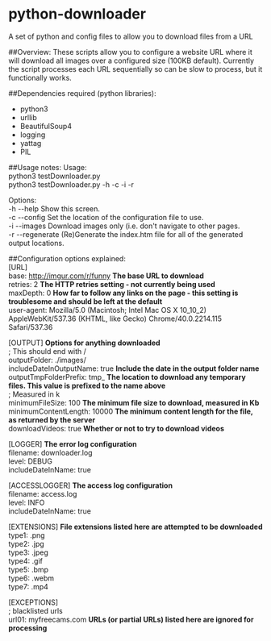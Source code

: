 # python-downloader
A set of python and config files to allow you to download files from a URL

##Overview:
These scripts allow you to configure a website URL where it will download all images over a configured size (100KB default). Currently the script processes each URL sequentially so can be slow to process, but it functionally works.
 
##Dependencies required (python libraries):
- python3
- urllib
- BeautifulSoup4
- logging
- yattag
- PIL

##Usage notes: 
Usage:  
  python3 testDownloader.py  
  python3 testDownloader.py -h -c <configuration file location> -i -r  
  
Options:  
  -h --help 		 Show this screen.  
  -c --config 		 Set the location of the configuration file to use.  
  -i --images 		 Download images only (i.e. don't navigate to other pages.  
  -r --regenerate 	 (Re)Generate the index.htm file for all of the generated output locations.  
  
##Configuration options explained:  
[URL]  
  base: http://imgur.com/r/funny **The base URL to download**  
  retries: 2 **The HTTP retries setting - not currently being used**  
  maxDepth: 0 **How far to follow any links on the page - this setting is troublesome and should be left at the default**  
  user-agent: Mozilla/5.0 (Macintosh; Intel Mac OS X 10_10_2) AppleWebKit/537.36 (KHTML, like Gecko) Chrome/40.0.2214.115 Safari/537.36  
  
[OUTPUT] **Options for anything downloaded**  
  ; This should end with /  
  outputFolder: ./images/  
  includeDateInOutputName: true **Include the date in the output folder name**  
  outputTmpFolderPrefix: tmp_ **The location to download any temporary files. This value is prefixed to the name above**  
  ; Measured in k  
  minimumFileSize: 100 **The minimum file size to download, measured in Kb**  
  minimumContentLength: 10000 **The minimum content length for the file, as returned by the server**  
  downloadVideos: true **Whether or not to try to download videos**  
  
[LOGGER] **The error log configuration**  
  filename: downloader.log  
  level: DEBUG  
  includeDateInName: true  
  
[ACCESSLOGGER] **The access log configuration**  
  filename: access.log  
  level: INFO  
  includeDateInName: true  
  
[EXTENSIONS] **File extensions listed here are attempted to be downloaded**  
  type1: .png  
  type2: .jpg  
  type3: .jpeg  
  type4: .gif  
  type5: .bmp  
  type6: .webm  
  type7: .mp4  
  
[EXCEPTIONS]  
  ; blacklisted urls  
  url01: myfreecams.com **URLs (or partial URLs) listed here are ignored for processing**  

